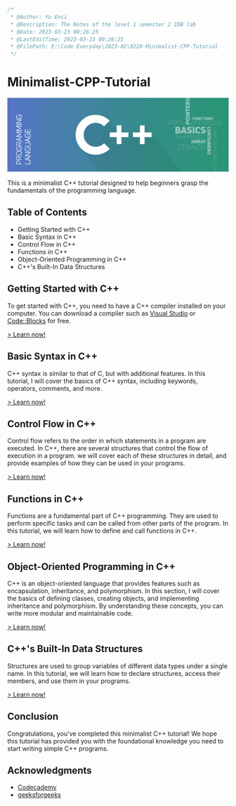 ```JavaScript
/*
 * @Author: Yu Enci
 * @Description: The Notes of the level 1 semester 2 IDB lab
 * @Date: 2023-03-23 00:26:25
 * @LastEditTime: 2023-03-23 00:26:25
 * @FilePath: E:\Code Everyday\2023-02\0228-Minimalist-CPP-Tutorial
 */
```

# Minimalist-CPP-Tutorial

![img](image/titleShadow-768x256.png)

This is a minimalist C++ tutorial designed to help beginners grasp the fundamentals of the programming language.



## Table of Contents

- Getting Started with C++
- Basic Syntax in C++
- Control Flow in C++
- Functions in C++
- Object-Oriented Programming in C++
- C++'s Built-In Data Structures



## Getting Started with C++

To get started with C++, you need to have a C++ compiler installed on your computer. You can download a compiler such as [Visual Studio](https://visualstudio.microsoft.com/downloads/) or [Code::Blocks](http://www.codeblocks.org/downloads/binaries) for free.

[> Learn now!](https://github.com/yuenci/Minimalist-CPP-Tutorial/blob/main/tutorial/1.Getting%20Started.md)

## Basic Syntax in C++

C++ syntax is similar to that of C, but with additional features. In this tutorial, I will cover the basics of C++ syntax, including keywords, operators, comments, and more.

[> Learn now!](https://github.com/yuenci/Minimalist-CPP-Tutorial/blob/main/tutorial/2.Basic%20Syntax.md)

## Control Flow in C++

Control flow refers to the order in which statements in a program are executed. In C++, there are several structures that control the flow of execution in a program. we will cover each of these structures in detail, and provide examples of how they can be used in your programs.

[> Learn now!](https://github.com/yuenci/Minimalist-CPP-Tutorial/blob/main/tutorial/3.Control%20Flow.md)

## Functions in C++

Functions are a fundamental part of C++ programming. They are used to perform specific tasks and can be called from other parts of the program. In this tutorial, we will learn how to define and call functions in C++.

[> Learn now!](https://github.com/yuenci/Minimalist-CPP-Tutorial/blob/main/tutorial/4.Functions.md)

## Object-Oriented Programming in C++

C++ is an object-oriented language that provides features such as encapsulation, inheritance, and polymorphism. In this section, I will cover the basics of defining classes, creating objects, and implementing inheritance and polymorphism. By understanding these concepts, you can write more modular and maintainable code.

[> Learn now!](https://github.com/yuenci/Minimalist-CPP-Tutorial/blob/main/tutorial/5.Object-Oriented%20Programming.md)

## C++'s Built-In Data Structures

Structures are used to group variables of different data types under a single name. In this tutorial, we will learn how to declare structures, access their members, and use them in your programs.

[> Learn now!](https://github.com/yuenci/Minimalist-CPP-Tutorial/blob/main/tutorial/6.Built-In%20Data%20Structures.md)

## Conclusion

Congratulations, you've completed this minimalist C++ tutorial! We hope this tutorial has provided you with the foundational knowledge you need to start writing simple C++ programs.



## Acknowledgments

* [Codecademy](https://www.codecademy.com/learn/c-plus-plus-for-programmers/modules/getting-started-with-c-plus-plus/cheatsheet)
* [geeksforgeeks](https://www.geeksforgeeks.org/c-plus-plus/)
